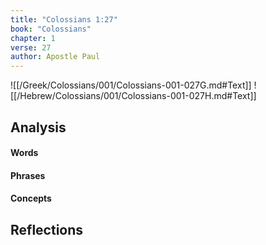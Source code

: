 ```yaml
---
title: "Colossians 1:27"
book: "Colossians"
chapter: 1
verse: 27
author: Apostle Paul
---
```

![[/Greek/Colossians/001/Colossians-001-027G.md#Text]]
![[/Hebrew/Colossians/001/Colossians-001-027H.md#Text]]

## Analysis

#### Words

#### Phrases

#### Concepts

## Reflections
